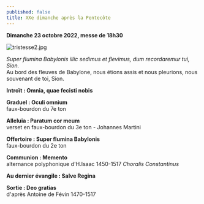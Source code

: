 ```yaml
---
published: false
title: XXe dimanche après la Pentecôte
---
```

**Dimanche 23 octobre 2022, messe de 18h30**

![tristesse2.jpg]({{site.baseurl}}/images/tristesse2.jpg)

*Super flumina Babylonis illic sedimus et flevimus, dum recordaremur tui, Sion.*  
Au bord des fleuves de Babylone, nous étions assis et nous pleurions, nous souvenant de toi, Sion.

**Introït : Omnia, quae fecisti nobis**

**Graduel : Oculi omnium**  
faux-bourdon du 7e ton

**Alleluia : Paratum cor meum**  
verset en faux-bourdon du 3e ton - Johannes Martini

**Offertoire : Super flumina Babylonis**  
faux-bourdon du 2e ton

**Communion : Memento**  
alternance polyphonique d'H.Isaac 1450-1517 *Choralis Constantinus*

**Au dernier évangile : Salve Regina**

**Sortie : Deo gratias**  
d'après Antoine de Févin 1470-1517
